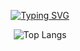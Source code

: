 <div align="center">

[![Typing SVG](https://readme-typing-svg.demolab.com?font=Fira+Code&weight=600&duration=3000&pause=700&color=4ED1F7&center=true&multiline=true&width=435&lines=%F0%9F%91%8B+Hi!+i'm+Josue+Centeno;Web+Developer)](https://git.io/typing-svg)

![Top Langs](https://github-readme-stats.vercel.app/api/top-langs/?username=Josucent&layout=compact)


<div>
